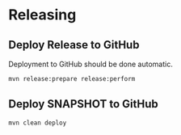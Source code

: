 # Releasing

## Deploy Release to GitHub

Deployment to GitHub should be done automatic.
```bash
mvn release:prepare release:perform
```

## Deploy SNAPSHOT to GitHub
```bash
mvn clean deploy
```
